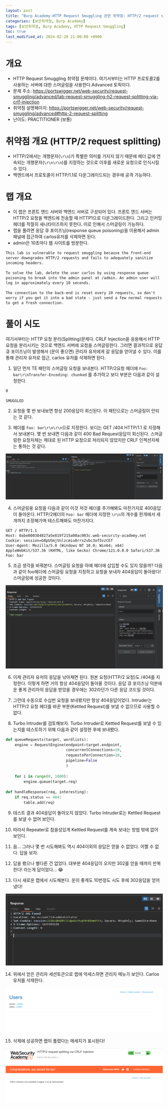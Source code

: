 ```yaml
---
layout: post
title: "Burp Academy-HTTP Request Smuggling 관련 취약점: HTTP/2 request splitting via CRLF injection"
categories: [보안취약점, Burp Academy]
tags: [보안취약점, Burp Academy, HTTP Request Smuggling]
toc: true
last_modified_at: 2024-02-20 21:00:00 +0900
---
```


# 개요
- HTTP Request Smuggling 취약점 문제이다. 여기서부터는 HTTP 프로토콜2를 사용하는 서버에 대한 스머글링을 사용한다.Advanced 토픽이다. 
- 문제 주소: https://portswigger.net/web-security/request-smuggling/advanced/lab-request-smuggling-h2-request-splitting-via-crlf-injection
- 취약점 설명페이지: https://portswigger.net/web-security/request-smuggling/advanced#http-2-request-splitting
- 난이도: PRACTITIONER (보통)

# 취약점 개요 (HTTP/2 request splitting)
- HTTP/2에서는 개행문자(`\r\n`)가 특별한 의미를 가지지 않기 때문에 헤더 값에 연속되는 개행문자(`\r\n\r\n`)를 지정하는 것으로 이후를 새로운 요청으로 인식시킬 수 있다. 
- 백엔드에서 프로토콜이 HTTP/1.1로 다운그레이드되는 경우에 공격 가능하다. 

# 랩 개요
- 이 랩은 프론트 엔드 서버와 백엔드 서버로 구성되어 있다. 프론트 엔드 서버는 HTTP/2 요청을 백엔드에 전송할 때 HTTP1으로 다운그레이드한다. 그리고 인커밍 헤더를 적절히 새니타이즈하지 못한다. 이로 인해서 스머글링이 가능하다. 
- 랩을 풀려면 응답 큐 포이즈닝(response queue poisoning)을 이용해서 admin패널에 접근하여 carlos유저를 삭제하면 된다. 
- admin은 10초마다 웹 사이트를 방문한다. 

```
This lab is vulnerable to request smuggling because the front-end server downgrades HTTP/2 requests and fails to adequately sanitize incoming headers.

To solve the lab, delete the user carlos by using response queue poisoning to break into the admin panel at /admin. An admin user will log in approximately every 10 seconds.

The connection to the back-end is reset every 10 requests, so don't worry if you get it into a bad state - just send a few normal requests to get a fresh connection.
```

# 풀이 시도
여기서부터는 HTTP 요청 분리(Splitting)문제다. CRLF Injection을 응용해서 HTTP 요청을 분리시키는 것으로 백엔드 서버에 요청을 스머글링한다. 그러면 결과적으로 응답 큐 포이즈닝이 발생해서 (운이 좋으면) 관리자 유저에게 갈 응답을 얻어낼 수 있다. 이를 통해 관리자 유저로 접근, carlos 유저를 삭제하면 된다. 

1. 일단 먼저 TE 패턴의 스머글링 요청을 보내본다. HTTP/2요청 헤더에 `Foo: bar\r\nTransfer-Encoding: chunked` 를 추가하고 보디 부분은 다음과 같이 설정한다. 

```http
0

SMUGGLED
```

2. 요청을 몇 번 보내보면 항상 200응답이 회신된다. 이 패턴으로는 스머글링이 안되는 것 같다. 

3. 헤더를 `Foo: bar\r\n\r\n`으로 지정한다. 보디는 GET /404 HTTP/1.1 로 지정해서 보내본다. 몇 번 보내면 다음과 같이 400 Bad Request응답이 회신된다. 스머글링한 요청자체는 제대로 된 HTTP 요청으로 처리되지 않았지만 CRLF 인젝션자체는 통하는 것 같다. 

![CRLF 인젝션 시도](/images/burp-academy-hrs-16-1.png)

4. 스머글링용 요청을 다음과 같이 이것 저것 헤더를 추가해봐도 마찬가지로 400응답이 돌아온다. HTTP/2헤더의 `Foo: bar` 헤더에 지정한 `\r\n`의 개수를 한개에서 세개까지 조정해가며 테스트해봐도 마찬가지다. 

```http
GET / HTTP/1.1
Host: 0abe000304827a5e819f215a00ac003c.web-security-academy.net
Cookie: session=G8pUSmjVnlzcmiu0rrx2vbc3of5vzCEf
User-Agent: Mozilla/5.0 (Windows NT 10.0; Win64; x64) AppleWebKit/537.36 (KHTML, like Gecko) Chrome/121.0.0.0 Safari/537.36
Foo: bar

```

5. 조금 생각을 바꿔본다. 스머글링 요청을 아예 헤더에 삽입할 수도 있지 않을까? 다음과 같이 foo헤더에 스머글링 요청을 지정하고 요청을 보내자 404응답이 돌아왔다! 스머글링에 성공한 것이다. 

![CRLF 인젝션 시도2](/images/burp-academy-hrs-16-2.png)

6. 이제 관리자 유저의 응답을 낚아채면 된다. 원본 요청(HTTP/2 요청)도 /404를 지정한다. 이렇게 하면 거의 항상 404응답이 돌아올 것이다. 응답 큐 포이즈닝 덕분에 운 좋게 관리자의 응답을 받았을 경우에는 302라던가 다른 응답 코드일 것이다. 

7. 그런데 수동으로 수십번 요청을 보내봤지만 항상 404응답이었다. Intruder는 HTTP/2 요청 헤더를 바꾼 부분(Kettled Request)를 보낼 수 없으므로 사용할 수 없다. 

8. Turbo Intruder를 검토해보자. Turbo Intruder로 Kettled Request를 보낼 수 있는지를 테스트하기 위해 다음과 같이 설정한 후에 보내봤다. 

```py
def queueRequests(target, wordlists):
    engine = RequestEngine(endpoint=target.endpoint,
                           concurrentConnections=10,
                           requestsPerConnection=10,
                           pipeline=False
                           )

    for i in range(0, 1000):
        engine.queue(target.req)

def handleResponse(req, interesting):
    if req.status == 404:
        table.add(req)
```

9. 테스트 결과 404응답이 돌아오지 않았다.  Turbo Intruder로는 Kettled Request를 보낼 수 없어 보인다. 

10. 따라서 Repeater로 참을성있게 Kettled Request를 계속 보내는 방법 밖에 없어 보인다. 

11. 음... 그러나 몇 번 시도해봐도 역시 404이외의 응답은 얻을 수 없었다. 어쩔 수 없다. 답을 보자. 

12. 답을 봤으나 별다른 건 없었다. 대부분 404응답이 오지만 302를 얻을 때까지 반복한다! 라는게 답이었다... 😂

13. 다시 새로운 랩에서 시도해본다. 운이 좋게도 10번정도 시도 후에 302응답을 얻어냈다! 

![302응답 확인](/images/burp-academy-hrs-16-3.png)

14. 위에서 얻은 관리자 세션토큰으로 랩에 억세스하면 관리자 메뉴가 보인다. Carlos 유저를 삭제한다. 

![관리자 메뉴 확인](/images/burp-academy-hrs-16-4.png)

15. 삭제에 성공하면 랩이 풀렸다는 메세지가 표시된다! 

![풀이 성공](/images/burp-academy-hrs-16-success.png)
